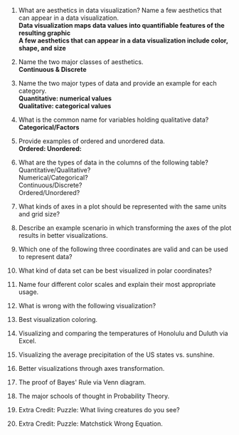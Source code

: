 1. What are aesthetics in data visualization? Name a few aesthetics that can appear in a data visualization.  
**Data visualization maps data values into quantifiable features of the resulting graphic**  
**A few aesthetics that can appear in a data visualization include color, shape, and size**  
2. Name the two major classes of aesthetics.  
**Continuous & Discrete**  
3. Name the two major types of data and provide an example for each category.  
**Quantitative: numerical values  
Qualitative: categorical values**   
5. What is the common name for variables holding qualitative data?  
**Categorical/Factors**  
6. Provide examples of ordered and unordered data.  
**Ordered: 
Unordered:**  
8. What are the types of data in the columns of the following table?  
Quantitative/Qualitative?  
Numerical/Categorical?  
Continuous/Discrete?  
Ordered/Unordered?  

9. What kinds of axes in a plot should be represented with the same units and grid size?  

10. Describe an example scenario in which transforming the axes of the plot results in better visualizations.   

11. Which one of the following three coordinates are valid and can be used to represent data?  

12. What kind of data set can be best visualized in polar coordinates?  

13. Name four different color scales and explain their most appropriate usage.  

14. What is wrong with the following visualization?  

15. Best visualization coloring.  

16. Visualizing and comparing the temperatures of Honolulu and Duluth via Excel.  

17. Visualizing the average precipitation of the US states vs. sunshine.  

18. Better visualizations through axes transformation.  

19. The proof of Bayes' Rule via Venn diagram.  

20. The major schools of thought in Probability Theory.  

21. Extra Credit: Puzzle: What living creatures do you see? 

22. Extra Credit: Puzzle: Matchstick Wrong Equation.  
